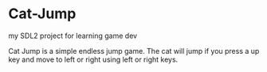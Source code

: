 # Cat-Jump

my SDL2 project for learning game dev

Cat Jump is a simple endless jump game. The cat will jump if you press a up key and move to left or right using left or right keys.
